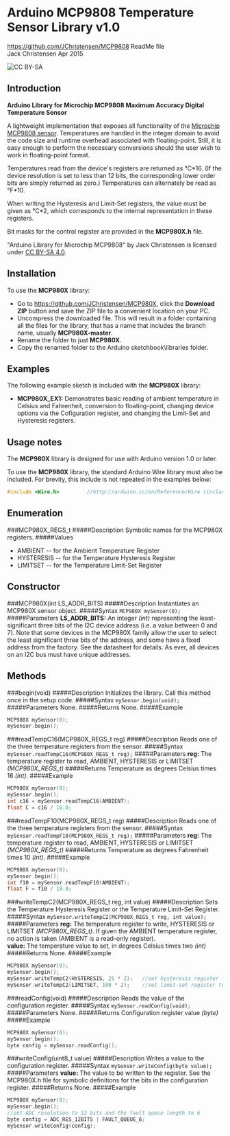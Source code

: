 # Arduino MCP9808 Temperature Sensor Library v1.0 #
https://github.com/JChristensen/MCP9808
ReadMe file  
Jack Christensen Apr 2015

![CC BY-SA](http://mirrors.creativecommons.org/presskit/buttons/80x15/png/by-sa.png)

## Introduction ##
**Arduino Library for Microchip MCP9808 Maximum Accuracy Digital Temperature Sensor**

A lightweight implementation that exposes all functionality of the [Microchip MCP9808 sensor](http://www.microchip.com/wwwproducts/Devices.aspx?dDocName=en020949). Temperatures are handled in the integer domain to avoid the code size and runtime overhead associated with floating-point. Still, it is easy enough to perform the necessary conversions should the user wish to work in floating-point format.

Temperatures read from the device's registers are returned as °C\*16. (If the device resolution is set to less than 12 bits, the corresponding lower order bits are simply returned as zero.) Temperatures can alternately be read as °F\*10.

When writing the Hysteresis and Limit-Set registers, the value must be given as °C*2, which corresponds to the internal representation in these registers.

Bit masks for the control register are provided in the **MCP980X.h** file.     

"Arduino Library for Microchip MCP9808" by Jack Christensen is licensed under [CC BY-SA 4.0](http://creativecommons.org/licenses/by-sa/4.0/).


## Installation ##
To use the **MCP980X** library:  
- Go to https://github.com/JChristensen/MCP980X, click the **Download ZIP** button and save the ZIP file to a convenient location on your PC.
- Uncompress the downloaded file.  This will result in a folder containing all the files for the library, that has a name that includes the branch name, usually **MCP980X-master**.
- Rename the folder to just **MCP980X**.
- Copy the renamed folder to the Arduino sketchbook\libraries folder.

## Examples ##
The following example sketch is included with the **MCP980X** library:
- **MCP980X_EX1:** Demonstrates basic reading of ambient temperature in Celsius and Fahrenheit, conversion to floating-point, changing device options via the Cofiguration register, and changing the Limit-Set and Hysteresis registers.

## Usage notes ##
The **MCP980X** library is designed for use with Arduino version 1.0 or later.

To use the **MCP980X** library, the standard Arduino Wire library must also be included.  For brevity, this include is not repeated in the examples below:
```c++
#include <Wire.h>         //http://arduino.cc/en/Reference/Wire (included with Arduino IDE)
```
## Enumeration ##

###MCP980X_REGS_t
#####Description
Symbolic names for the MCP980X registers.
#####Values
- AMBIENT -- for the Ambient Temperature Register  
- HYSTERESIS -- for the Temperature Hysteresis Register  
- LIMITSET -- for the Temperature Limit-Set Register

## Constructor ##

###MCP980X(int LS_ADDR_BITS)
#####Description
Instantiates an MCP980X sensor object.
#####Syntax
`MCP980X mySensor(0);`
#####Parameters
**LS_ADDR_BITS:** An integer *(int)* representing the least-significant three bits of the I2C device address (i.e. a value between 0 and 7). Note that some devices in the MCP980X family allow the user to select the least significant three bits of the address, and some have a fixed address from the factory. See the datasheet for details. As ever, all devices on an I2C bus must have unique addresses.

## Methods ##
###begin(void)
#####Description
Initializes the library. Call this method once in the setup code.
#####Syntax
`mySensor.begin(void);`
#####Parameters
None.
#####Returns
None.
#####Example
```c++
MCP980X mySensor(0);
mySensor.begin();
```
###readTempC16(MCP980X_REGS_t reg)
#####Description
Reads one of the three temperature registers from the sensor.
#####Syntax
`mySensor.readTempC16(MCP980X_REGS_t reg);`
#####Parameters
**reg:** The temperature register to read, AMBIENT, HYSTERESIS or LIMITSET *(MCP980X_REGS_t)*
#####Returns
Temperature as degrees Celsius times 16 *(int)*.
#####Example
```c++
MCP980X mySensor(0);
mySensor.begin();
int c16 = mySensor.readTempC16(AMBIENT);
float C = c16 / 16.0;
```
###readTempF10(MCP980X_REGS_t reg)
#####Description
Reads one of the three temperature registers from the sensor.
#####Syntax
`mySensor.readTempF10(MCP980X_REGS_t reg);`
#####Parameters
**reg:** The temperature register to read, AMBIENT, HYSTERESIS or LIMITSET *(MCP980X_REGS_t)*
#####Returns
Temperature as degrees Fahrenheit times 10 *(int)*.
#####Example
```c++
MCP980X mySensor(0);
mySensor.begin();
int f10 = mySensor.readTempF10(AMBIENT);
float F = f10 / 10.0;
```
###writeTempC2(MCP980X_REGS_t reg, int value)
#####Description
Sets the Temperature Hysteresis Register or the Temperature Limit-Set Register.
#####Syntax
`mySensor.writeTempC2(MCP980X_REGS_t reg, int value);`
#####Parameters
**reg:** The temperature register to write, HYSTERESIS or LIMITSET *(MCP980X_REGS_t)*. If given the AMBIENT temperature register, no action is taken (AMBIENT is a read-only register).  
**value:** The temperature value to set, in degrees Celsius times two *(int)*
#####Returns
None.
#####Example
```c++
MCP980X mySensor(0);
mySensor.begin();
mySensor.writeTempC2(HYSTERESIS, 25 * 2);	//set hysteresis register to 25°C
mySensor.writeTempC2(LIMITSET, 100 * 2);	//set limit-set register to 100°C
```
###readConfig(void)
#####Description
Reads the value of the configuration register.
#####Syntax
`mySensor.readConfig(void);`
#####Parameters
None.
#####Returns
Configuration register value *(byte)*
#####Example
```c++
MCP980X mySensor(0);
mySensor.begin();
byte config = mySensor.readConfig();
```
###writeConfig(uint8_t value)
#####Description
Writes a value to the configuration register.
#####Syntax
`mySensor.writeConfig(byte value);`
#####Parameters
**value:** The value to be written to the register. See the MCP980X.h file for symbolic definitions for the bits in the configuration register.
#####Returns
None.
#####Example
```c++
MCP980X mySensor(0);
mySensor.begin();
//set ADC resolution to 12 bits and the fault queue length to 6
byte config = ADC_RES_12BITS | FAULT_QUEUE_6;
mySensor.writeConfig(config);
```
